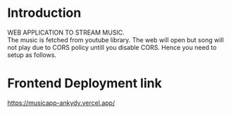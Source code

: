 # Introduction<br>
WEB APPLICATION TO STREAM MUSIC.<BR>
The music is fetched from youtube library. The web will open but song will not play due to CORS policy untill you disable CORS. Hence you need to setup as follows.
# Frontend Deployment link <br>
https://musicapp-ankydv.vercel.app/
